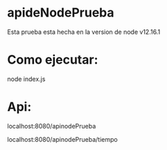 # apideNodePrueba

Esta prueba esta hecha en la version de node v12.16.1



# Como ejecutar:

node index.js

# Api:

localhost:8080/apinodePrueba

localhost:8080/apinodePrueba/tiempo
